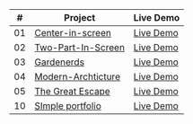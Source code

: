 <table>
  <thead>
    <tr>
      <th>#</th>
      <th>Project</th>
      <th>Live Demo</th>
    </tr>
  </thead>
  <tbody>
    <tr>
      <td>01</td>
      <td>
        <a href="https://github.com/debbrotokumark/Center-in-screen/">Center-in-screen</a>
      </td>
      <td>
        <a href="https://debbrotokumark.github.io/Center-in-screen/">Live Demo</a>
      </td>
    </tr>
    <tr>
      <td>02</td>
      <td>
        <a href="https://github.com/debbrotokumark/Two-Part-In-Screen-CSS-Projects">Two-Part-In-Screen</a>
      </td>
      <td>
        <a href="https://debbrotokumark.github.io/Two-Part-In-Screen-CSS-Projects/">Live Demo</a>
      </td>
    </tr>
    <tr>
      <td>03</td>
      <td>
        <a href="https://github.com/debbrotokumark/Gardenerds-CSS-Project">Gardenerds</a>
      </td>
      <td>
        <a href="https://debbrotokumark.github.io/Gardenerds-CSS-Project/">Live Demo</a>
      </td>
    </tr>
    <tr>
      <td>04</td>
      <td>
        <a href="https://github.com/debbrotokumark/Modern-Archticture-CSS-Project">Modern-Archticture</a>
      </td>
      <td>
        <a href="https://debbrotokumark.github.io/Modern-Archticture-CSS-Project/">Live Demo</a>
      </td>
    </tr>
    <tr>
      <td>05</td>
      <td>
        <a href="https://github.com/debbrotokumark/The-Great-Escape-CSS-Project/">The Great Escape</a>
      </td>
      <td>
        <a href="https://debbrotokumark.github.io/The-Great-Escape-CSS-Project/">Live Demo</a>
      </td>
    </tr>
    <tr>
      <td>10</td>
      <td>
        <a href="https://github.com/debbrotokumark/SImpleportfolio">SImple portfolio</a>
      </td>
      <td>
        <a href="https://debbrotokumark.github.io/SImpleportfolio/">Live Demo</a>
      </td>
    </tr>



  </tbody>
</table>
